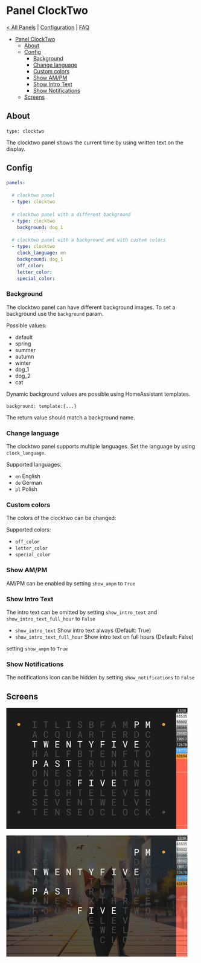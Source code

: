 # Panel ClockTwo

[< All Panels](README.md) | [Configuration](../Config.md) | [FAQ](../FAQ.md)

- [Panel ClockTwo](#panel-clocktwo)
  - [About](#about)
  - [Config](#config)
    - [Background](#background)
    - [Change language](#change-language)
    - [Custom colors](#custom-colors)
    - [Show AM/PM](#show-ampm)
    - [Show Intro Text](#show-intro-text)
    - [Show Notifications](#show-notifications)
  - [Screens](#screens)

## About

`type: clocktwo`

The clocktwo panel shows the current time by using written text on the display.

## Config

```yaml
panels:

  # clocktwo panel
  - type: clocktwo

  # clocktwo panel with a different background
  - type: clocktwo
    background: dog_1

  # clocktwo panel with a background and with custom colors
  - type: clocktwo
    clock_language: en
    background: dog_1
    off_color:
    letter_color:
    special_color:
```

### Background

The clocktwo panel can have different background images. To set a background use the `background` param.

Possible values:

- default
- spring
- summer
- autumn
- winter
- dog_1
- dog_2
- cat

Dynamic background values are possible using HomeAssistant templates.

`background: template:{...}`

The return value should match a background name.

### Change language

The clocktwo panel supports multiple languages. Set the language by using `clock_language`.

Supported languages:

- `en` English
- `de` German
- `pl` Polish

### Custom colors

The colors of the clocktwo can be changed:

Supported colors:

- `off_color`
- `letter_color`
- `special_color`

### Show AM/PM

AM/PM can be enabled by setting `show_ampm` to `True`

### Show Intro Text

The intro text can be omitted by setting `show_intro_text` and `show_intro_text_full_hour` to `False`

- `show_intro_text` Show intro text always (Default: True)
- `show_intro_text_full_hour` Show intro text on full hours (Default: False)

setting `show_ampm` to `True`

### Show Notifications

The notifications icon can be hidden by setting `show_notifications` to `False`

## Screens

![Panel ClockTwo](../assets/panel_clocktwo.png)

![Panel ClockTwo Background](../assets/panel_clocktwo_background.png)
